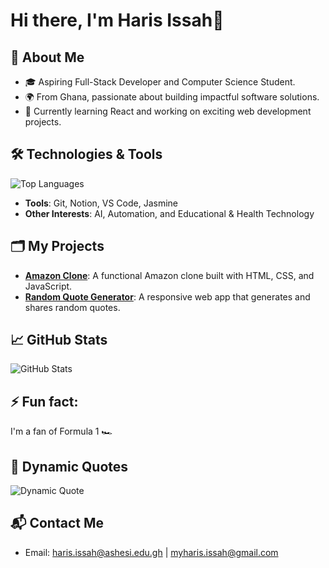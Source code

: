 # Hi there, I'm Haris Issah👋

## 🌟 About Me
- 🎓 Aspiring Full-Stack Developer and Computer Science Student.
- 🌍 From Ghana, passionate about building impactful software solutions.
- 🚀 Currently learning React and working on exciting web development projects.

## 🛠️ Technologies & Tools
![Top Languages](https://github-readme-stats.vercel.app/api/top-langs/?username=issahtiyum&layout=compact&theme=radical)
- **Tools**: Git, Notion, VS Code, Jasmine
- **Other Interests**: AI, Automation, and Educational & Health Technology

## 🗂️ My Projects
- **[Amazon Clone](https://github.com/issahtiyum/amazon-clone)**: A functional Amazon clone built with HTML, CSS, and JavaScript.
- **[Random Quote Generator](https://github.com/issahtiyum/random-quote-generator)**: A responsive web app that generates and shares random quotes.

## 📈 GitHub Stats
![GitHub Stats](https://github-readme-stats.vercel.app/api?username=issahtiyum&show_icons=true&theme=radical)

## ⚡ Fun fact:
I'm a fan of Formula 1 🏎️

## 📜 Dynamic Quotes
![Dynamic Quote](https://quotes-github-readme.vercel.app/api?type=horizontal&theme=radical)

## 📬 Contact Me
- Email: haris.issah@ashesi.edu.gh | myharis.issah@gmail.com

